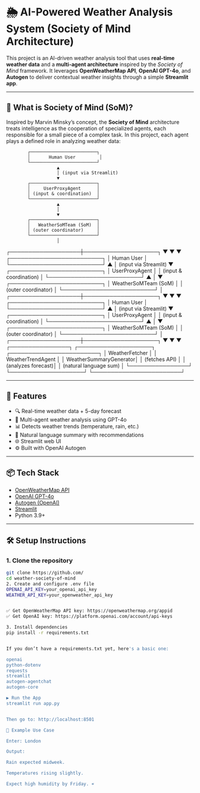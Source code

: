 # 🌦️ AI-Powered Weather Analysis System (Society of Mind Architecture)

This project is an AI-driven weather analysis tool that uses **real-time weather data** and a **multi-agent architecture** inspired by the _Society of Mind_ framework. It leverages **OpenWeatherMap API**, **OpenAI GPT-4o**, and **Autogen** to deliver contextual weather insights through a simple **Streamlit app**.

---

## 🧠 What is Society of Mind (SoM)?

Inspired by Marvin Minsky’s concept, the **Society of Mind** architecture treats intelligence as the cooperation of specialized agents, each responsible for a small piece of a complex task. In this project, each agent plays a defined role in analyzing weather data:

            ┌─────────────────────────┐
            │       Human User         │
            └─────────────────────────┘
                       ▲
                       │ (input via Streamlit)
                       ▼
            ┌─────────────────────────┐
            │     UserProxyAgent      │
            │ (input & coordination)  │
            └─────────────────────────┘
                       ▲
                       │
                       ▼
            ┌─────────────────────────┐
            │   WeatherSoMTeam (SoM)  │
            │ (outer coordinator)     │
            └─────────────────────────┘
                       │
   ┌───────────────────┼────────────────────┐
   ▼                   ▼                    ▼
            ┌─────────────────────────┐
            │       Human User         │
            └─────────────────────────┘
                       ▲
                       │ (input via Streamlit)
                       ▼
            ┌─────────────────────────┐
            │     UserProxyAgent      │
            │ (input & coordination)  │
            └─────────────────────────┘
                       ▲
                       │
                       ▼
            ┌─────────────────────────┐
            │   WeatherSoMTeam (SoM)  │
            │ (outer coordinator)     │
            └─────────────────────────┘
                       │
   ┌───────────────────┼────────────────────┐
   ▼                   ▼                    ▼
            ┌─────────────────────────┐
            │       Human User         │
            └─────────────────────────┘
                       ▲
                       │ (input via Streamlit)
                       ▼
            ┌─────────────────────────┐
            │     UserProxyAgent      │
            │ (input & coordination)  │
            └─────────────────────────┘
                       ▲
                       │
                       ▼
            ┌─────────────────────────┐
            │   WeatherSoMTeam (SoM)  │
            │ (outer coordinator)     │
            └─────────────────────────┘
                       │
   ┌───────────────────┼────────────────────┐
   ▼                   ▼                    ▼
┌────────────────┐ ┌────────────────────┐ ┌────────────────────────┐
│ WeatherFetcher │ │ WeatherTrendAgent │ │ WeatherSummaryGenerator│
│ (fetches API) │ │ (analyzes forecast)│ │ (natural language sum) │
└────────────────┘ └────────────────────┘ └────────────────────────┘



---

## 🚀 Features

- 🔍 Real-time weather data + 5-day forecast
- 🧠 Multi-agent weather analysis using GPT-4o
- 📊 Detects weather trends (temperature, rain, etc.)
- 📝 Natural language summary with recommendations
- 🌐 Streamlit web UI
- ⚙️ Built with OpenAI Autogen

---

## 📦 Tech Stack

- [OpenWeatherMap API](https://openweathermap.org/api)
- [OpenAI GPT-4o](https://platform.openai.com/)
- [Autogen (OpenAI)](https://github.com/microsoft/autogen)
- [Streamlit](https://streamlit.io/)
- Python 3.9+

---

## 🛠️ Setup Instructions

### 1. Clone the repository

```bash
git clone https://github.com/
cd weather-society-of-mind
2. Create and configure .env file
OPENAI_API_KEY=your_openai_api_key
WEATHER_API_KEY=your_openweather_api_key


✅ Get OpenWeatherMap API key: https://openweathermap.org/appid
✅ Get OpenAI key: https://platform.openai.com/account/api-keys

3. Install dependencies
pip install -r requirements.txt


If you don’t have a requirements.txt yet, here's a basic one:

openai
python-dotenv
requests
streamlit
autogen-agentchat
autogen-core

▶️ Run the App
streamlit run app.py


Then go to: http://localhost:8501

🧪 Example Use Case

Enter: London

Output:

Rain expected midweek.

Temperatures rising slightly.

Expect high humidity by Friday. ☔